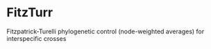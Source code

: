 FitzTurr
========

Fitzpatrick-Turelli phylogenetic control (node-weighted averages) for interspecific crosses
